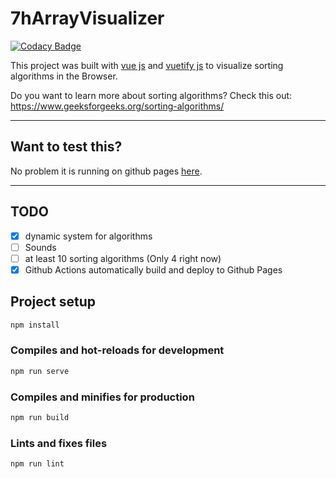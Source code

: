 # 7hArrayVisualizer

[![Codacy Badge](https://api.codacy.com/project/badge/Grade/0e424f9a1b434b04a24e9c5881c3c00d)](https://app.codacy.com/manual/7h3730B/7hArray-visualizer?utm_source=github.com&utm_medium=referral&utm_content=7h3730B/7hArray-visualizer&utm_campaign=Badge_Grade_Settings)

This project was built with [vue js](https://vuejs.org/) and [vuetify js](https://vuetifyjs.com/en/) to visualize sorting algorithms in the Browser.

Do you want to learn more about sorting algorithms?
Check this out: https://www.geeksforgeeks.org/sorting-algorithms/

---
## Want to test this?
No problem it is running on github pages [here](https://7h3730b.github.io/7hArray-visualizer/).

---
## TODO
- [x] dynamic system for algorithms
- [ ] Sounds
- [ ] at least 10 sorting algorithms (Only 4 right now)
- [x] Github Actions automatically build and deploy to Github Pages
## Project setup
```sh
npm install
```

### Compiles and hot-reloads for development
```sh
npm run serve
```

### Compiles and minifies for production
```sh
npm run build
```

### Lints and fixes files
```sh
npm run lint
```